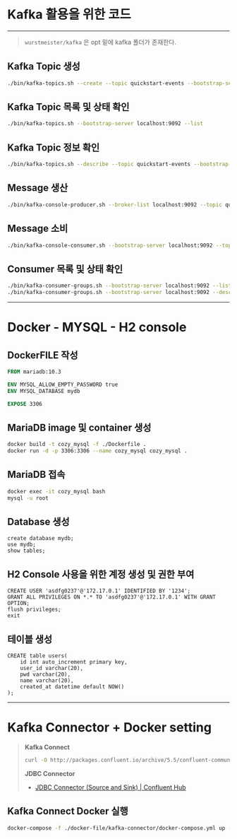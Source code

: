 # Kafka 활용을 위한 코드

-----

> `wurstmeister/kafka` 은 opt 밑에 kafka 폴더가 존재한다.

## Kafka Topic 생성

```bash
./bin/kafka-topics.sh --create --topic quickstart-events --bootstrap-server localhost:9092 --partitions 1
```



## Kafka Topic 목록 및 상태 확인

```BASH
./bin/kafka-topics.sh --bootstrap-server localhost:9092 --list
```



## Kafka Topic 정보 확인

```bash
./bin/kafka-topics.sh --describe --topic quickstart-events --bootstrap-server localhost:9092
```



## Message 생산

```bash
./bin/kafka-console-producer.sh --broker-list localhost:9092 --topic quickstart-events
```



## Message 소비

```bash
./bin/kafka-console-consumer.sh --bootstrap-server localhost:9092 --topic quickstart-events --from-beginning
```



## Consumer 목록 및 상태 확인

```bash
./bin/kafka-consumer-groups.sh --bootstrap-server localhost:9092 --list
./bin/kafka-consumer-groups.sh --bootstrap-server localhost:9092 --describe
```





----

# Docker - MYSQL - H2 console 



## DockerFILE 작성

```dockerfile
FROM mariadb:10.3

ENV MYSQL_ALLOW_EMPTY_PASSWORD true
ENV MYSQL_DATABASE mydb

EXPOSE 3306
```



## MariaDB image 및 container 생성

```bash
docker build -t cozy_mysql -f ./Dockerfile .
docker run -d -p 3306:3306 --name cozy_mysql cozy_mysql .
```



## MariaDB 접속

```bash
docker exec -it cozy_mysql bash
mysql -u root
```



## Database 생성

```mysql
create database mydb;
use mydb;
show tables;
```



## H2 Console 사용을 위한 계정 생성 및 권한 부여

```mysql
CREATE USER 'asdfg0237'@'172.17.0.1' IDENTIFIED BY '1234';
GRANT ALL PRIVILEGES ON *.* TO 'asdfg0237'@'172.17.0.1' WITH GRANT OPTION;
flush privileges;
exit
```



## 테이블 생성

```mysql
CREATE table users(
	id int auto_increment primary key,
    user_id varchar(20),
    pwd varchar(20),
    name varchar(20),
    created_at datetime default NOW()
);
```



----

# Kafka Connector + Docker setting

> **Kafka Connect**
>
> ```bash
> curl -O http://packages.confluent.io/archive/5.5/confluent-community-5.5.2-2.12.tar.gz
> ```
>
> **JDBC Connector**
>
> - [JDBC Connector (Source and Sink) | Confluent Hub](https://www.confluent.io/hub/confluentinc/kafka-connect-jdbc)



## Kafka Connect Docker 실행

```bash
docker-compose -f ./docker-file/kafka-connector/docker-compose.yml up -d
```

